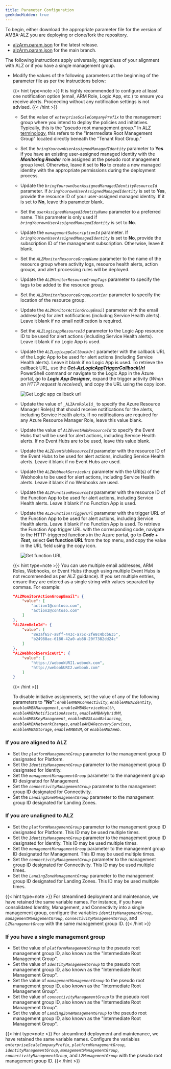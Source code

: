 ```yaml
---
title: Parameter Configuration
geekdocHidden: true
---
```




To begin, either download the appropriate parameter file for the version of AMBA-ALZ you are deploying or clone/fork the repository.

- [alzArm.param.json](https://github.com/azure/azure-monitor-baseline-alerts/blob/2025-04-03/patterns/alz/alzArm.param.json) for the latest release.
- [alzArm.param.json](https://github.com/azure/azure-monitor-baseline-alerts/blob/main/patterns/alz/alzArm.param.json) for the main branch.

The following instructions apply universally, regardless of your alignment with ALZ or if you have a single management group.

- Modify the values of the following parameters at the beginning of the parameter file as per the instructions below:

  {{< hint type=note >}}
  It is highly recommended to configure at least one notification option (email, ARM Role, Logic App, etc.) to ensure you receive alerts. Proceeding without any notification settings is not advised.
  {{< /hint >}}

  - Set the value of _```enterpriseScaleCompanyPrefix```_ to the management group where you intend to deploy the policies and initiatives. Typically, this is the "pseudo root management group." In [ALZ terminology](https://learn.microsoft.com/azure/cloud-adoption-framework/ready/landing-zone/design-area/resource-org-management-groups), this refers to the "Intermediate Root Management Group" located directly beneath the "Tenant Root Group."
  - Set the _```bringYourownUserAssignedManagedIdentity```_ parameter to **Yes** if you have an existing user-assigned managed identity with the _**Monitoring Reader**_ role assigned at the pseudo root management group level. Otherwise, leave it set to **No** to create a new managed identity with the appropriate permissions during the deployment process.
  - Update the _```bringYourownUserAssignedManagedIdentityResourceId```_ parameter. If _```bringYourownUserAssignedManagedIdentity```_ is set to **Yes**, provide the resource ID of your user-assigned managed identity. If it is set to **No**, leave this parameter blank.
  - Set the _```userAssignedManagedIdentityName```_ parameter to a preferred name. This parameter is only used if _```bringYourownUserAssignedManagedIdentity```_ is set to **No**.
  - Update the _```managementSubscriptionId```_ parameter. If _```bringYourownUserAssignedManagedIdentity```_ is set to **No**, provide the subscription ID of the management subscription. Otherwise, leave it blank.
  - Set the _```ALZMonitorResourceGroupName```_ parameter to the name of the resource group where activity logs, resource health alerts, action groups, and alert processing rules will be deployed.
  - Update the _```ALZMonitorResourceGroupTags```_ parameter to specify the tags to be added to the resource group.
  - Set the _```ALZMonitorResourceGroupLocation```_ parameter to specify the location of the resource group.
  - Update the _```ALZMonitorActionGroupEmail```_ parameter with the email address(es) for alert notifications (including Service Health alerts). Leave it blank if no email notification is required.
  - Set the _```ALZLogicappResourceId```_ parameter to the Logic App resource ID to be used for alert actions (including Service Health alerts). Leave it blank if no Logic App is used.
  - Update the _```ALZLogicappCallbackUrl```_ parameter with the callback URL of the Logic App to be used for alert actions (including Service Health alerts). Leave it blank if no Logic App is used. To retrieve the callback URL, use the [_**Get-AzLogicAppTriggerCallbackUrl**_](https://learn.microsoft.com/en-us/powershell/module/az.logicapp/get-azlogicapptriggercallbackurl) PowerShell command or navigate to the Logic App in the Azure portal, go to _**Logic App Designer**_, expand the trigger activity (_When an HTTP request is received_), and copy the URL using the copy icon.

    ![Get Logic app callback url](../../../media/AMBA-LogicAppCallbackUrl.png)

  - Update the value of `_ALZArmRoleId_` to specify the Azure Resource Manager Role(s) that should receive notifications for the alerts, including Service Health alerts. If no notifications are required for any Azure Resource Manager Role, leave this value blank.
  - Update the value of _```ALZEventHubResourceId```_ to specify the Event Hubs that will be used for alert actions, including Service Health alerts. If no Event Hubs are to be used, leave this value blank.
  - Update the _```ALZEventHubResourceId```_ parameter with the resource ID of the Event Hubs to be used for alert actions, including Service Health alerts. Leave it blank if no Event Hubs are used.
  - Update the _```ALZWebhookServiceUri```_ parameter with the URI(s) of the Webhooks to be used for alert actions, including Service Health alerts. Leave it blank if no Webhooks are used.
  - Update the _```ALZFunctionResourceId```_ parameter with the resource ID of the Function App to be used for alert actions, including Service Health alerts. Leave it blank if no Function App is used.
  - Update the _```ALZFunctionTriggerUrl```_ parameter with the trigger URL of the Function App to be used for alert actions, including Service Health alerts. Leave it blank if no Function App is used. To retrieve the Function App trigger URL with the corresponding code, navigate to the HTTP-triggered functions in the Azure portal, go to _**Code + Test**_, select **Get function URL** from the top menu, and copy the value in the URL field using the copy icon.

    ![Get function URL](../../../media/AMBA-FunctionAppTriggerUrl.png)

  {{< hint type=note >}}
  You can use multiple email addresses, ARM Roles, Webhooks, or Event Hubs (though using multiple Event Hubs is not recommended as per ALZ guidance). If you set multiple entries, ensure they are entered as a single string with values separated by commas. For example:

  ```json
  "ALZMonitorActionGroupEmail": {
      "value": [
          "action1@contoso.com",
          "action2@contoso.com"
      ]
  },
  "ALZArmRoleId": {
      "value": [
          "8e3af657-a8ff-443c-a75c-2fe8c4bcb635",
          "b24988ac-6180-42a0-ab88-20f7382dd24c"
      ]
  },
  "ALZWebhookServiceUri": {
      "value": [
          "https://webookURI1.webook.com",
          "http://webookURI2.webook.com"
      ]
  }
  ```

  {{< /hint >}}

  To disable initiative assignments, set the value of any of the following parameters to **"No"**: _```enableAMBAConnectivity```_, _```enableAMBAIdentity```_, _```enableAMBAManagement```_, _```enableAMBAServiceHealth```_, _```enableAMBANotificationAssets```_, _```enableAMBAHybridVM```_, _```enableAMBAKeyManagement```_, _```enableAMBALoadBalancing```_, _```enableAMBANetworkChanges```_, _```enableAMBARecoveryServices```_, _```enableAMBAStorage```_, _```enableAMBAVM```_, or _```enableAMBAWeb```_.

### If you are aligned to ALZ

- Set the _```platformManagementGroup```_ parameter to the management group ID designated for Platform.
- Set the _```IdentityManagementGroup```_ parameter to the management group ID designated for Identity.
- Set the _```managementManagementGroup```_ parameter to the management group ID designated for Management.
- Set the _```connectivityManagementGroup```_ parameter to the management group ID designated for Connectivity.
- Set the _```LandingZoneManagementGroup```_ parameter to the management group ID designated for Landing Zones.

### If you are unaligned to ALZ

- Set the _```platformManagementGroup```_ parameter to the management group ID designated for Platform. This ID may be used multiple times.
- Set the _```IdentityManagementGroup```_ parameter to the management group ID designated for Identity. This ID may be used multiple times.
- Set the _```managementManagementGroup```_ parameter to the management group ID designated for Management. This ID may be used multiple times.
- Set the _```connectivityManagementGroup```_ parameter to the management group ID designated for Connectivity. This ID may be used multiple times.
- Set the _```LandingZoneManagementGroup```_ parameter to the management group ID designated for Landing Zones. This ID may be used multiple times.

{{< hint type=note >}}
For streamlined deployment and maintenance, we have retained the same variable names. For instance, if you have consolidated Identity, Management, and Connectivity into a single management group, configure the variables _```identityManagementGroup```_, _```managementManagementGroup```_, _```connectivityManagementGroup```_, and _```LZManagementGroup```_ with the same management group ID.
{{< /hint >}}

### If you have a single management group

- Set the value of _```platformManagementGroup```_ to the pseudo root management group ID, also known as the "Intermediate Root Management Group".
- Set the value of _```IdentityManagementGroup```_ to the pseudo root management group ID, also known as the "Intermediate Root Management Group".
- Set the value of _```managementManagementGroup```_ to the pseudo root management group ID, also known as the "Intermediate Root Management Group".
- Set the value of _```connectivityManagementGroup```_ to the pseudo root management group ID, also known as the "Intermediate Root Management Group".
- Set the value of _```LandingZoneManagementGroup```_ to the pseudo root management group ID, also known as the "Intermediate Root Management Group".

{{< hint type=note >}}
For streamlined deployment and maintenance, we have retained the same variable names. Configure the variables _```enterpriseScaleCompanyPrefix```_, _```platformManagementGroup```_, _```identityManagementGroup```_, _```managementManagementGroup```_, _```connectivityManagementGroup```_, and _```LZManagementGroup```_ with the pseudo root management group ID.
{{< /hint >}}

